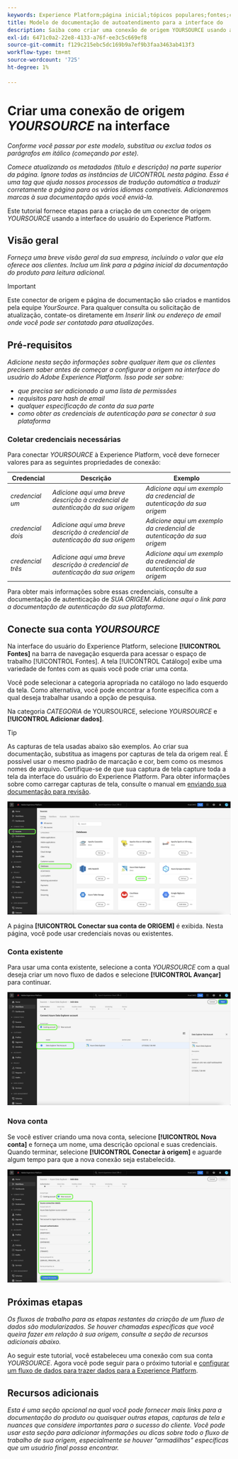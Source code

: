 ```yaml
---
keywords: Experience Platform;página inicial;tópicos populares;fontes;conectores;conectores de origem;fontes sdk;sdk;SDK
title: Modelo de documentação de autoatendimento para a interface do
description: Saiba como criar uma conexão de origem YOURSOURCE usando a interface do usuário do Adobe Experience Platform.
exl-id: 6471c0a2-22e8-4133-a76f-ee3c5c669ef8
source-git-commit: f129c215ebc5dc169b9a7ef9b3faa3463ab413f3
workflow-type: tm+mt
source-wordcount: '725'
ht-degree: 1%

---
```


# Criar uma conexão de origem *YOURSOURCE* na interface

*Conforme você passar por este modelo, substitua ou exclua todos os parágrafos em itálico (começando por este).*

*Comece atualizando os metadados (título e descrição) na parte superior da página. Ignore todas as instâncias de UICONTROL nesta página. Essa é uma tag que ajuda nossos processos de tradução automática a traduzir corretamente a página para os vários idiomas compatíveis. Adicionaremos marcas à sua documentação após você enviá-la.*

Este tutorial fornece etapas para a criação de um conector de origem *YOURSOURCE* usando a interface do usuário do Experience Platform.

## Visão geral

*Forneça uma breve visão geral da sua empresa, incluindo o valor que ela oferece aos clientes. Inclua um link para a página inicial da documentação do produto para leitura adicional.*

>[!IMPORTANT]
>
>Este conector de origem e página de documentação são criados e mantidos pela equipe *YourSource*. Para qualquer consulta ou solicitação de atualização, contate-os diretamente em *Inserir link ou endereço de email onde você pode ser contatado para atualizações*.

## Pré-requisitos

*Adicione nesta seção informações sobre qualquer item que os clientes precisem saber antes de começar a configurar a origem na interface do usuário do Adobe Experience Platform. Isso pode ser sobre:*

* *que precisa ser adicionado a uma lista de permissões*
* *requisitos para hash de email*
* *qualquer especificação de conta da sua parte*
* *como obter as credenciais de autenticação para se conectar à sua plataforma*

### Coletar credenciais necessárias

Para conectar *YOURSOURCE* à Experience Platform, você deve fornecer valores para as seguintes propriedades de conexão:

| Credencial | Descrição | Exemplo |
| --- | --- | --- |
| *credencial um* | *Adicione aqui uma breve descrição à credencial de autenticação da sua origem* | *Adicione aqui um exemplo da credencial de autenticação da sua origem* |
| *credencial dois* | *Adicione aqui uma breve descrição à credencial de autenticação da sua origem* | *Adicione aqui um exemplo da credencial de autenticação da sua origem* |
| *credencial três* | *Adicione aqui uma breve descrição à credencial de autenticação da sua origem* | *Adicione aqui um exemplo da credencial de autenticação da sua origem* |

Para obter mais informações sobre essas credenciais, consulte a documentação de autenticação de *SUA ORIGEM*. *Adicione aqui o link para a documentação de autenticação da sua plataforma*.

## Conecte sua conta *YOURSOURCE*

Na interface do usuário do Experience Platform, selecione **[!UICONTROL Fontes]** na barra de navegação esquerda para acessar o espaço de trabalho [!UICONTROL Fontes]. A tela [!UICONTROL Catálogo] exibe uma variedade de fontes com as quais você pode criar uma conta.

Você pode selecionar a categoria apropriada no catálogo no lado esquerdo da tela. Como alternativa, você pode encontrar a fonte específica com a qual deseja trabalhar usando a opção de pesquisa.

Na categoria *CATEGORIA* de YOURSOURCE, selecione *YOURSOURCE* e **[!UICONTROL Adicionar dados]**.

>[!TIP]
>
>As capturas de tela usadas abaixo são exemplos. Ao criar sua documentação, substitua as imagens por capturas de tela da origem real. É possível usar o mesmo padrão de marcação e cor, bem como os mesmos nomes de arquivo. Certifique-se de que sua captura de tela capture toda a tela da interface do usuário do Experience Platform. Para obter informações sobre como carregar capturas de tela, consulte o manual em [enviando sua documentação para revisão](./github.md).

![catálogo](../assets/ui/catalog.png)

A página **[!UICONTROL Conectar sua conta de ORIGEM]** é exibida. Nesta página, você pode usar credenciais novas ou existentes.

### Conta existente

Para usar uma conta existente, selecione a conta *YOURSOURCE* com a qual deseja criar um novo fluxo de dados e selecione **[!UICONTROL Avançar]** para continuar.

![existente](../assets/ui/existing.png)

### Nova conta

Se você estiver criando uma nova conta, selecione **[!UICONTROL Nova conta]** e forneça um nome, uma descrição opcional e suas credenciais. Quando terminar, selecione **[!UICONTROL Conectar à origem]** e aguarde algum tempo para que a nova conexão seja estabelecida.

![novo](../assets/ui/new.png)

## Próximas etapas

*Os fluxos de trabalho para as etapas restantes da criação de um fluxo de dados são modularizados. Se houver chamadas específicas que você queira fazer em relação à sua origem, consulte a seção de recursos adicionais abaixo.*

Ao seguir este tutorial, você estabeleceu uma conexão com sua conta *YOURSOURCE*. Agora você pode seguir para o próximo tutorial e [configurar um fluxo de dados para trazer dados para a Experience Platform](https://experienceleague.adobe.com/docs/experience-platform/sources/ui-tutorials/dataflow/crm.html).

## Recursos adicionais

*Esta é uma seção opcional na qual você pode fornecer mais links para a documentação do produto ou quaisquer outras etapas, capturas de tela e nuances que considere importantes para o sucesso do cliente. Você pode usar esta seção para adicionar informações ou dicas sobre todo o fluxo de trabalho de sua origem, especialmente se houver &quot;armadilhas&quot; específicas que um usuário final possa encontrar.*
